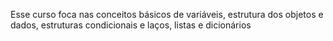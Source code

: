 Esse curso foca nas conceitos básicos de variáveis, estrutura dos objetos e dados, estruturas condicionais e laços, listas e dicionários
